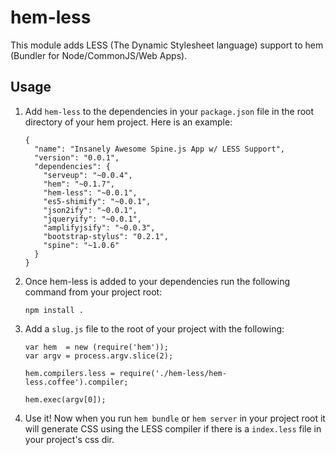 # hem-less

This module adds LESS (The Dynamic Stylesheet language) support to hem (Bundler for
Node/CommonJS/Web Apps).

## Usage

1. Add `hem-less` to the dependencies in your `package.json` file in the root directory of your hem project. Here is an example:

    ```
    {
      "name": "Insanely Awesome Spine.js App w/ LESS Support",
      "version": "0.0.1",
      "dependencies": {
        "serveup": "~0.0.4",
        "hem": "~0.1.7",
        "hem-less": "~0.0.1",
        "es5-shimify": "~0.0.1",
        "json2ify": "~0.0.1",
        "jqueryify": "~0.0.1",
        "amplifyjsify": "~0.0.3",
        "bootstrap-stylus": "0.2.1",
        "spine": "~1.0.6"
      }
    }
    ```

1. Once hem-less is added to your dependencies run the following command from your project root:

    ```
    npm install .
    ```

1. Add a `slug.js` file to the root of your project with the following:

    ```
    var hem  = new (require('hem'));
    var argv = process.argv.slice(2);

    hem.compilers.less = require('./hem-less/hem-less.coffee').compiler;

    hem.exec(argv[0]);
    ```

1. Use it! Now when you run `hem bundle` or `hem server` in your project root it will generate CSS using the LESS  compiler if there is a `index.less` file in your project's css dir.
